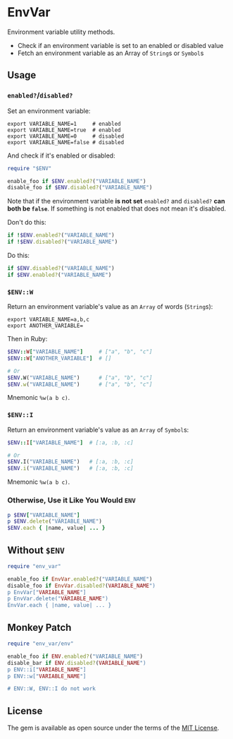 # EnvVar

Environment variable utility methods.

- Check if an environment variable is set to an enabled or disabled value
- Fetch an environment variable as an Array of `String`s or `Symbol`s

## Usage

### `enabled?`/`disabled?`

Set an environment variable:
```
export VARIABLE_NAME=1     # enabled
export VARIABLE_NAME=true  # enabled
export VARIABLE_NAME=0     # disabled
export VARIABLE_NAME=false # disabled
```

And check if it's enabled or disabled:
```rb
require "$ENV"

enable_foo if $ENV.enabled?("VARIABLE_NAME")
disable_foo if $ENV.disabled?("VARIABLE_NAME")
```

Note that if the environment variable **is not set** `enabled?` and `disabled?` **can both be `false`**.
If something is not enabled that does not mean it's disabled.

Don't do this:
```rb
if !$ENV.enabled?("VARIABLE_NAME")
if !$ENV.disabled?("VARIABLE_NAME")
```

Do this:
```rb
if $ENV.disabled?("VARIABLE_NAME")
if $ENV.enabled?("VARIABLE_NAME")
```

### `$ENV::W`

Return an environment variable's value as an `Array` of words (`String`s):


```
export VARIABLE_NAME=a,b,c
export ANOTHER_VARIABLE=
```

Then in Ruby:

```rb
$ENV::W["VARIABLE_NAME"]     # ["a", "b", "c"]
$ENV::W["ANOTHER_VARIABLE"]  # []

# Or
$ENV.W("VARIABLE_NAME")      # ["a", "b", "c"]
$ENV.w("VARIABLE_NAME")      # ["a", "b", "c"]
```

Mnemonic `%w(a b c)`.

### `$ENV::I`

Return an environment variable's value as an `Array` of `Symbol`s:

```rb
$ENV::I["VARIABLE_NAME"]  # [:a, :b, :c]

# Or
$ENV.I("VARIABLE_NAME")   # [:a, :b, :c]
$ENV.i("VARIABLE_NAME")   # [:a, :b, :c]
```

Mnemonic `%w(a b c)`.

### Otherwise, Use it Like You Would `ENV`

```rb
p $ENV["VARIABLE_NAME"]
p $ENV.delete("VARIABLE_NAME")
$ENV.each { |name, value| ... }
```

## Without `$ENV`

```rb
require "env_var"

enable_foo if EnvVar.enabled?("VARIABLE_NAME")
disable_foo if EnvVar.disabled?(VARIABLE_NAME")
p EnvVar["VARIABLE_NAME"]
p EnvVar.delete("VARIABLE_NAME")
EnvVar.each { |name, value| ... }
```

## Monkey Patch

```rb
require "env_var/env"

enable_foo if ENV.enabled?("VARIABLE_NAME")
disable_bar if ENV.disabled?(VARIABLE_NAME")
p ENV::i["VARIABLE_NAME"]
p ENV::w["VARIABLE_NAME"]

# ENV::W, ENV::I do not work
```

## License

The gem is available as open source under the terms of the [MIT License](https://opensource.org/licenses/MIT).
